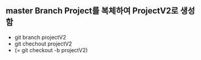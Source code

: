 ## master Branch Project를 복체하여 ProjectV2로 생성함
 * git branch projectV2
 * git chechout projectV2
 * (= git checkout -b projectV2)